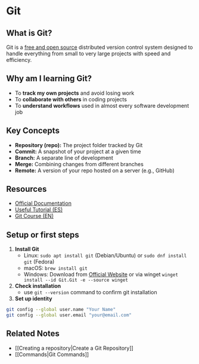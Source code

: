 # Git

## What is Git?
Git is a [free and open source](https://git-scm.com/about/free-and-open-source) distributed version control system designed to handle everything from small to very large projects with speed and efficiency.

## Why am I learning Git?
- To **track my own projects** and avoid losing work
- To **collaborate with others** in coding projects  
- To **understand workflows** used in almost every software development job

## Key Concepts
- **Repository (repo):** The project folder tracked by Git
- **Commit:** A snapshot of your project at a given time
- **Branch:** A separate line of development
- **Merge:** Combining changes from different branches
- **Remote:** A version of your repo hosted on a server (e.g., GitHub)

## Resources
- [Official Documentation](https://git-scm.com/doc)
- [Useful Tutorial (ES)](https://www.youtube.com/watch?v=H2h_ew9dc_0)
- [Git Course (EN)](https://www.youtube.com/watch?v=zTjRZNkhiEU)

## Setup or first steps
1. **Install Git**
	- Linux: `sudo apt install git` (Debian/Ubuntu) or `sudo dnf install git` (Fedora)
	- macOS: `brew install git`
	- Windows: Download from [Official Website](https://git-scm.com/downloads) or via winget `winget install --id Git.Git -e --source winget`
2. **Check installation**
	- use `git --version` command to confirm git installation
3. **Set up identity**
```bash
git config --global user.name "Your Name"
git config --global user.email "your@email.com"
```

## Related Notes
- [[Creating a repository|Create a Git Repository]]
- [[Commands|Git Commands]]
